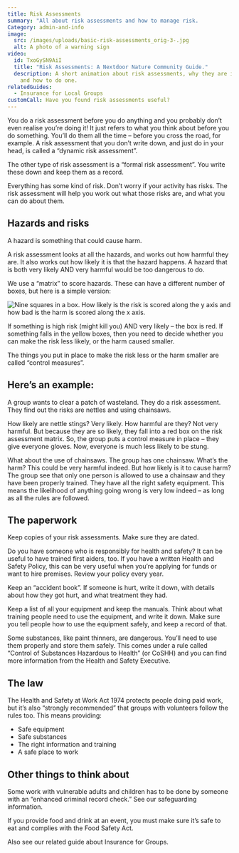 ```yaml
---
title: Risk Assessments
summary: "All about risk assessments and how to manage risk.                   "
Category: admin-and-info
image:
  src: /images/uploads/basic-risk-assessments_orig-3-.jpg
  alt: A photo of a warning sign
video:
  id: TxoGySN9AiI
  title: "Risk Assessments: A Nextdoor Nature Community Guide."
  description: A short animation about risk assessments, why they are important,
    and how to do one.
relatedGuides:
  - Insurance for Local Groups
customCall: Have you found risk assessments useful?
---
```

You do a risk assessment before you do anything and you probably don’t even realise you’re doing it! It just refers to what you think about before you do something. You’ll do them all the time – before you cross the road, for example. A risk assessment that you don’t write down, and just do in your head, is called a “dynamic risk assessment”.

The other type of risk assessment is a “formal risk assessment”. You write these down and keep them as a record.

Everything has some kind of risk. Don’t worry if your activity has risks. The risk assessment will help you work out what those risks are, and what you can do about them.

## Hazards and risks

A hazard is something that could cause harm.

A risk assessment looks at all the hazards, and works out how harmful they are. It also works out how likely it is that the hazard happens. A hazard that is both very likely AND very harmful would be too dangerous to do.

We use a “matrix” to score hazards. These can have a different number of boxes, but here is a simple version:

![Nine squares in a box. How likely is the risk is scored along the y axis and how bad is the harm is scored along the x axis.](/images/uploads/riskassessmentmatrix.jpg "A risk assessment matrix")

If something is high risk (might kill you) AND very likely – the box is red. If something falls in the yellow boxes, then you need to decide whether you can make the risk less likely, or the harm caused smaller. 

The things you put in place to make the risk less or the harm smaller are called “control measures”.

## Here’s an example:

A group wants to clear a patch of wasteland. They do a risk assessment. They find out the risks are nettles and using chainsaws.

How likely are nettle stings? Very likely. How harmful are they? Not very harmful. But because they are so likely, they fall into a red box on the risk assessment matrix. So, the group puts a control measure in place – they give everyone gloves. Now, everyone is much less likely to be stung. 

What about the use of chainsaws. The group has one chainsaw. What’s the harm? This could be very harmful indeed. But how likely is it to cause harm? The group see that only one person is allowed to use a chainsaw and they have been properly trained. They have all the right safety equipment. This means the likelihood of anything going wrong is very low indeed – as long as all the rules are followed.

## The paperwork

Keep copies of your risk assessments. Make sure they are dated. 

Do you have someone who is responsibly for health and safety? It can be useful to have trained first aiders, too. If you have a written Health and Safety Policy, this can be very useful when you’re applying for funds or want to hire premises. Review your policy every year.

Keep an “accident book”. If someone is hurt, write it down, with details about how they got hurt, and what treatment they had.

Keep a list of all your equipment and keep the manuals. Think about what training people need to use the equipment, and write it down. Make sure you tell people how to use the equipment safely, and keep a record of that.

Some substances, like paint thinners, are dangerous. You’ll need to use them properly and store them safely. This comes under a rule called “Control of Substances Hazardous to Health” (or CoSHH) and you can find more information from the Health and Safety Executive.

## The law

The Health and Safety at Work Act 1974 protects people doing paid work, but it’s also “strongly recommended” that groups with volunteers follow the rules too. This means providing:

* Safe equipment
* Safe substances
* The right information and training
* A safe place to work

## Other things to think about

Some work with vulnerable adults and children has to be done by someone with an “enhanced criminal record check.” See our safeguarding information.

If you provide food and drink at an event, you must make sure it’s safe to eat and complies with the Food Safety Act. 

Also see our related guide about Insurance for Groups.